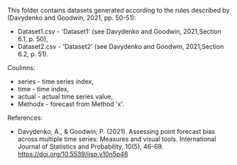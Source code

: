 This folder contains datasets generated according to the rules described by (Davydenko and Goodwin, 2021, pp. 50-51):
- Dataset1.csv - 'Dataset1' (see Davydenko and Goodwin, 2021,Section 6.1, p. 50),
- Dataset2.csv - 'Dataset2' (see Davydenko and Goodwin, 2021,Section 6.2, p. 51).

Coulmns:
- series - time series index,
- time - time index,
- actual - actual time series value,
- Methodx - forecast from Method 'x'.

References:
- Davydenko, A., & Goodwin, P. (2021). Assessing point forecast bias across multiple time series: Measures and visual tools. International Journal of Statistics and Probability, 10(5), 46-69. https://doi.org/10.5539/ijsp.v10n5p46
